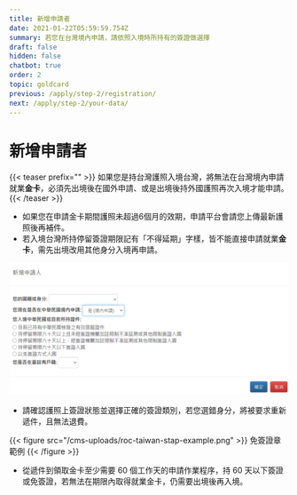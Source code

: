 ```yaml
---
title: 新增申請者
date: 2021-01-22T05:59:59.754Z
summary: 若您在台灣境內申請，請依照入境時所持有的簽證做選擇
draft: false
hidden: false
chatbot: true
order: 2
topic: goldcard
previous: /apply/step-2/registration/
next: /apply/step-2/your-data/
---
```

# 新增申請者

{{< teaser prefix="" >}}
如果您是持台灣護照入境台灣，將無法在台灣境內申請就業**金卡**，必須先出境後在國外申請、或是出境後持外國護照再次入境才能申請。
{{< /teaser >}}

* 如果您在申請金卡期間護照未超過6個月的效期，申請平台會請您上傳最新護照後再補件。
* 若入境台灣所持停留簽證期限記有「不得延期」字樣，皆不能直接申請就業**金卡**，需先出境改用其他身分入境再申請。

![簽證狀態示意圖](/cms-uploads/簽證狀態chi.png "簽證狀態示意圖")

* 請確認護照上簽證狀態並選擇正確的簽證類別，若您選錯身分，將被要求重新遞件，且無法退費。

{{< figure src="/cms-uploads/roc-taiwan-stap-example.png" >}}
免簽證章範例
{{< /figure >}}

* 從遞件到領取金卡至少需要 60 個工作天的申請作業程序，持 60 天以下簽證或免簽證，若無法在期限內取得就業金卡，仍需要出境後再入境。